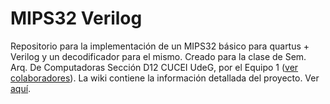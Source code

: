 # MIPS32 Verilog
Repositorio para la implementación de un MIPS32 básico para quartus + Verilog y un decodificador para el mismo. Creado para la clase de Sem. Arq. De Computadoras Sección D12 CUCEI UdeG, por el Equipo 1 ([ver colaboradores](https://github.com/DeadZombie14/MIPS_BasicVerilogDesign/wiki/Presentacion)).
La wiki contiene la información detallada del proyecto. Ver [aquí](https://github.com/DeadZombie14/MIPS_BasicVerilogDesign/wiki/Presentaci%C3%B3n). 
